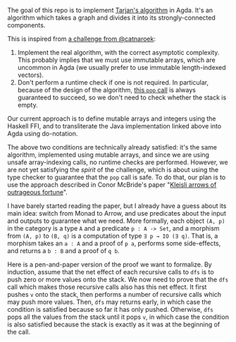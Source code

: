 The goal of this repo is to implement [Tarjan's algorithm](https://en.wikipedia.org/wiki/Tarjan%27s_strongly_connected_components_algorithm) in Agda. It's an algorithm which takes a graph and divides it into its strongly-connected components.

This is inspired from [a challenge from @catnaroek](https://twitter.com/catnaroek/status/1356847771765116928):

1. Implement the real algorithm, with the correct asymptotic complexity. This probably implies that we must use immutable arrays, which are uncommon in Agda (we usually prefer to use immutable length-indexed vectors).
2. Don't perform a runtime check if one is not required. In particular, because of the design of the algorithm, [this `pop` call](https://github.com/kevin-wayne/algs4/blob/master/src/main/java/edu/princeton/cs/algs4/TarjanSCC.java#L97) is always guaranteed to succeed, so we don't need to check whether the stack is empty.

Our current approach is to define mutable arrays and integers using the Haskell FFI, and to transliterate the Java implementation linked above into Agda using do-notation.

The above two conditions are technically already satisfied: it's the same algorithm, implemented using mutable arrays, and since we are using unsafe array-indexing calls, no runtime checks are performed. However, we are not yet satisfying the _spirit_ of the challenge, which is about using the type checker to guarantee that the `pop` call is safe. To do that, our plan is to use the approach described in Conor McBride's paper "[Kleisli arrows of outrageous fortune](https://personal.cis.strath.ac.uk/conor.mcbride/Kleisli.pdf)".

I have barely started reading the paper, but I already have a guess about its main idea: switch from Monad to Arrow, and use predicates about the input and outputs to guarantee what we need. More formally, each object `(A, p)` in the category is a type `A` and a predicate `p : A -> Set`, and a morphism from `(A, p)` to `(B, q)` is a computation of type `∃ p → IO (∃ q)`. That is, a morphism takes an `a : A` and a proof of `p a`, performs some side-effects, and returns a `b : B` and a proof of `q b`.

Here is a pen-and-paper version of the proof we want to formalize. By induction, assume that the net effect of each recursive calls to `dfs` is to push zero or more values onto the stack. We now need to prove that the `dfs` call which makes those recursive calls also has this net effect. It first pushes `v` onto the stack, then performs a number of recursive calls which may push more values. Then, `dfs` may returns early, in which case the condition is satisfied because so far it has only pushed. Otherwise, `dfs` pops all the values from the stack until it pops `v`, in which case the condition is also satisfied because the stack is exactly as it was at the beginning of the call.
